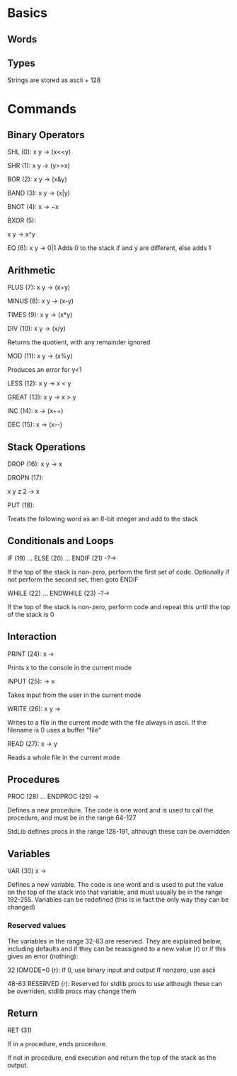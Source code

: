 # Basics

## Words

## Types

Strings are stored as ascii + 128
# Commands

## Binary Operators

SHL (0):
x y -> (x<<y)

SHR (1):
x y -> (y>>x)

BOR (2):
x y -> (x&y)

BAND (3):
x y -> (x|y)

BNOT (4):
x -> ~x

BXOR (5):

x y -> x^y

EQ (6):
x y -> 0|1
Adds 0 to the stack if and y are different, else adds 1

## Arithmetic

PLUS (7):
x y -> (x+y)

MINUS (8):
x y -> (x-y)

TIMES (9):
x y -> (x*y)

DIV (10):
x y -> (x/y)

Returns the quotient, with any remainder ignored

MOD (11):
x y -> (x%y)

Produces an error for y<1

LESS (12):
x y -> x < y

GREAT (13):
x y -> x > y

INC (14):
x -> (x++)

DEC (15):
x -> (x--)

## Stack Operations

DROP (16):
x y -> x

DROPN (17):

x y z 2 -> x

PUT (18):

Treats the following word as an 8-bit integer and add to the stack

## Conditionals and Loops

IF (19) ... ELSE (20) ... ENDIF (21)
-?->

If the top of the stack is non-zero, perform the first set of code.
Optionally if not perform the second set, then goto ENDIF

WHILE (22) ... ENDWHILE (23)
-?->

If the top of the stack is non-zero, perform code and repeat this until the top of the stack is 0

## Interaction

PRINT (24):
x ->

Prints x to the console in the current mode

INPUT (25):
-> x

Takes input from the user in the current mode


WRITE (26):
x y ->

Writes to a file in the current mode with the file always in ascii. If the filename is 0 uses a buffer "file"

READ (27):
x -> y

Reads a whole file in the current mode


## Procedures

PROC (28) <WORD>... ENDPROC (29)
->

Defines a new procedure. The code is one word and is used to call the procedure, and must be in the range 64-127

StdLib defines procs in the range 128-191, although these can be overridden

## Variables

VAR (30) <WORD>
x ->

Defines a new variable. The code is one word and is used to put the value on the top of the stack into that variable, and must usually be in the range 192-255. Variables can be redefined (this is in fact the only way they can be changed)

### Reserved values

The variables in the range 32-63 are reserved. They are explained below, including defaults and if they can be reassigned to a new value (r) or if this gives an error (nothing):

32 IOMODE=0 (r):
If 0, use binary input and output
If nonzero, use ascii

48-63 RESERVED (r):
Reserved for stdlib procs to use although these can be overriden, stdlib procs may change them

## Return

RET (31)

If in a procedure, ends procedure.

If not in procedure, end execution and return the top of the stack as the output.